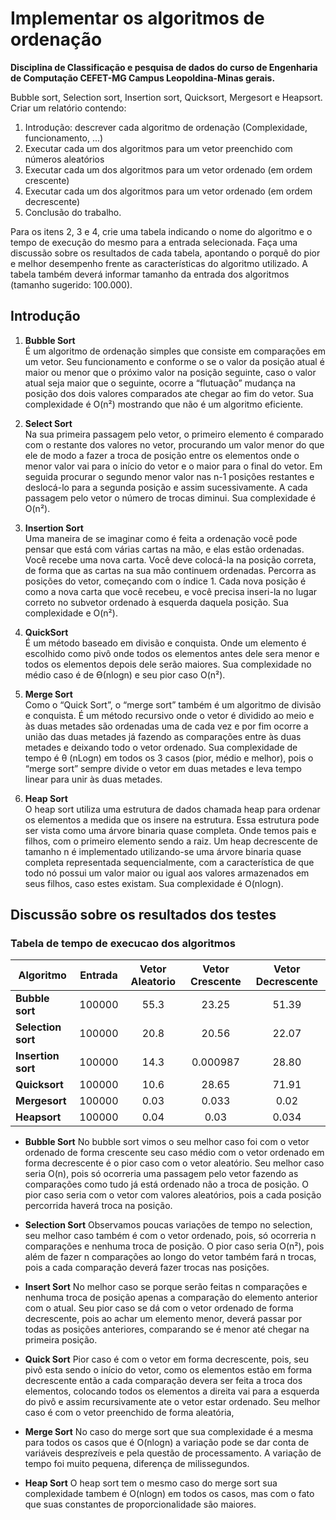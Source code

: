 # **Implementar os algoritmos de ordenação**

**Disciplina de Classificação e pesquisa de dados do curso de Engenharia de Computação CEFET-MG Campus Leopoldina-Minas gerais.**

Bubble sort, Selection sort, Insertion sort, Quicksort, Mergesort e Heapsort. Criar um relatório contendo:

1) Introdução: descrever cada algoritmo de ordenação (Complexidade,
funcionamento, ...)
2) Executar cada um dos algoritmos para um vetor preenchido com números
aleatórios
3) Executar cada um dos algoritmos para um vetor ordenado (em ordem
crescente)
4) Executar cada um dos algoritmos para um vetor ordenado (em ordem
decrescente)
5) Conclusão do trabalho.

Para os itens 2, 3 e 4, crie uma tabela indicando o nome do algoritmo e o
tempo de execução do mesmo para a entrada selecionada. Faça uma
discussão sobre os resultados de cada tabela, apontando o porquê do pior e
melhor desempenho frente as características do algoritmo utilizado. A tabela
também deverá informar tamanho da entrada dos algoritmos (tamanho
sugerido: 100.000).

## Introdução

1. **Bubble Sort** \
É um algoritmo de ordenação simples que consiste em comparações em um vetor. Seu funcionamento e conforme o se o valor da posição atual é maior ou menor que o próximo valor na posição seguinte, caso o valor atual seja maior que o seguinte, ocorre a “flutuação” mudança na posição dos dois valores comparados ate chegar ao fim do vetor. Sua complexidade é O(n²) mostrando que não é um algoritmo eficiente.

2. **Select Sort** \
Na sua primeira passagem pelo vetor, o primeiro elemento é comparado com o restante dos valores no vetor, procurando um valor menor do que ele de modo a fazer a troca de posição entre os elementos onde o menor valor vai para o início do vetor e o maior para o final do vetor. Em seguida procurar o segundo menor valor nas n-1 posições restantes e deslocá-lo para a segunda posição e assim sucessivamente. A cada passagem pelo vetor o número de trocas diminui. Sua complexidade é O(n²).
3. **Insertion Sort** \
Uma maneira de se imaginar como é feita a ordenação você pode pensar que está com várias cartas na mão, e elas estão ordenadas. Você recebe uma nova carta. Você deve colocá-la na posição correta, de forma que as cartas na sua mão continuem ordenadas. Percorra as posições do vetor, começando com o índice 1. Cada nova posição é como a nova carta que você recebeu, e você precisa inseri-la no lugar correto no subvetor ordenado à esquerda daquela posição. Sua complexidade e O(n²).
4. **QuickSort** \
É um método baseado em divisão e conquista. Onde um elemento é escolhido como pivô onde todos os elementos antes dele sera menor e todos os elementos depois dele serão maiores. Sua complexidade no médio caso é de ϴ(nlogn) e seu pior caso O(n²).
5. **Merge Sort** \
Como o “Quick Sort”, o “merge sort” também é um algoritmo de divisão e conquista. É um método recursivo onde o vetor é dividido ao meio e às duas metades são ordenadas uma de cada vez e por fim ocorre a união das duas metades já fazendo as comparações entre às duas metades e deixando todo o vetor ordenado. Sua complexidade de tempo é θ (nLogn) em todos os 3 casos (pior, médio e melhor), pois o “merge sort” sempre divide o vetor em duas metades e leva tempo linear para unir às duas metades.

6. **Heap Sort** \
O heap sort utiliza uma estrutura de dados chamada heap para ordenar os elementos a medida que os insere na estrutura. Essa estrutura pode ser vista como uma árvore binaria quase completa. Onde temos pais e filhos, com o primeiro elemento sendo a raiz. Um heap decrescente de tamanho n  é implementado utilizando-se uma árvore binaria quase completa representada sequencialmente, com a característica de que todo nó possui um valor maior ou igual aos valores armazenados em seus filhos, caso estes existam. Sua complexidade é O(nlogn).

## **Discussão sobre os resultados dos testes**

### Tabela de tempo de execucao dos algoritmos

| Algoritmo          | Entrada | Vetor Aleatorio | Vetor Crescente | Vetor Decrescente |
|--------------------|---------|:---------------:|:---------------:|:-------------------:|
| **Bubble sort**    | 100000  | 55.3            | 23.25           |       51.39       |
| **Selection sort** | 100000  | 20.8            | 20.56           |       22.07       |
| **Insertion sort** | 100000  | 14.3            | 0.000987        |       28.80       |
| **Quicksort**      | 100000  | 10.6            | 28.65           |       71.91       |
| **Mergesort**      | 100000  | 0.03            | 0.033           |        0.02       |
| **Heapsort**       | 100000  | 0.04            | 0.03            |       0.034       |

* **Bubble Sort**
No bubble sort vimos o seu melhor caso foi com o vetor ordenado de forma crescente seu caso médio com o vetor ordenado em forma decrescente  é o pior caso com o vetor aleatório. Seu melhor caso seria O(n), pois só ocorreria uma passagem pelo vetor fazendo as comparações como tudo já está ordenado não a troca de posição. O pior caso seria com o vetor com valores aleatórios, pois a cada posição percorrida haverá troca na posição.

* **Selection Sort**
Observamos poucas variações de tempo no selection, seu melhor caso também é com o vetor ordenado, pois, só ocorreria n comparações e nenhuma troca de posição. O pior caso seria O(n²), pois além de fazer n comparações ao longo do vetor também fará n  trocas, pois a cada comparação deverá fazer trocas nas posições.

* **Insert Sort**
No melhor caso se porque serão feitas n comparações e nenhuma troca de posição apenas a comparação do elemento anterior com o atual. Seu pior caso se dá com o vetor ordenado de forma decrescente, pois ao achar um elemento menor, deverá passar por todas as posições anteriores, comparando se é menor até chegar na primeira posição.
* **Quick Sort**
Pior caso é com o vetor em forma decrescente, pois, seu pivô esta sendo o início do vetor, como os elementos estão em forma decrescente então a cada comparação devera ser feita a troca dos elementos, colocando todos os elementos a direita vai para a esquerda do pivô e assim recursivamente ate o vetor estar ordenado. Seu melhor caso é com o vetor preenchido de forma aleatória,

* **Merge Sort**
No caso do merge sort que sua complexidade é a mesma para todos os casos que é O(nlogn) a variação pode se dar conta de variáveis desprezíveis e pela questão de processamento. A variação de tempo foi muito pequena, diferença de milissegundos.

* **Heap Sort**
O heap sort tem o mesmo caso do merge sort sua complexidade tambem é O(nlogn) em todos os casos, mas com o fato que suas constantes de proporcionalidade são maiores.
